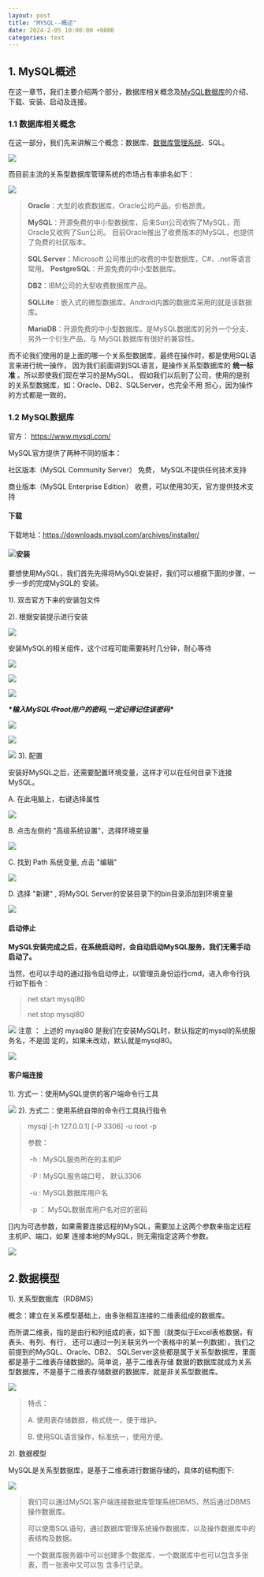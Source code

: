 ```yaml
---
layout: post
title: "MYSQL--概述"
date: 2024-2-05 10:00:00 +0800
categories: text
---
```



> > 


## 1. MySQL概述

在这一章节，我们主要介绍两个部分，数据库相关概念及[MySQL数据库](https://so.csdn.net/so/search?q=MySQL数据库&spm=1001.2101.3001.7020)的介绍、下载、安装、启动及连接。

### 1.1 数据库相关概念

在这一部分，我们先来讲解三个概念：数据库、[数据库管理系统](https://so.csdn.net/so/search?q=数据库管理系统&spm=1001.2101.3001.7020)、SQL。

![](https://github.com/sakurajh/sakurajh.github.io/blob/master/assets/img/124.png?raw=true)

而目前主流的关系型数据库管理系统的市场占有率排名如下：

![](https://github.com/sakurajh/sakurajh.github.io/blob/master/assets/img/125.png?raw=true)

> **Oracle**：大型的收费数据库，Oracle公司产品，价格昂贵。
>
> **MySQL**：开源免费的中小型数据库，后来Sun公司收购了MySQL，而Oracle又收购了Sun公司。 目前Oracle推出了收费版本的MySQL，也提供了免费的社区版本。
>
> **SQL Server**：Microsoft 公司推出的收费的中型数据库，C#、.net等语言常用。 **PostgreSQL**：开源免费的中小型数据库。
>
> **DB2**：IBM公司的大型收费数据库产品。
>
> **SQLLite**：嵌入式的微型数据库。Android内置的数据库采用的就是该数据库。
>
> **MariaDB**：开源免费的中小型数据库。是MySQL数据库的另外一个分支、另外一个衍生产品，与 MySQL数据库有很好的兼容性。

 而不论我们使用的是上面的哪一个关系型数据库，最终在操作时，都是使用SQL语言来进行统一操作， 因为我们前面讲到SQL语言，是操作关系型数据库的 **统一标准** 。所以即使我们现在学习的是MySQL， 假如我们以后到了公司，使用的是别的关系型数据库，如：Oracle、DB2、SQLServer，也完全不用 担心，因为操作的方式都是一致的。

### 1.2 MySQL数据库

官方： https://www.mysql.com/

MySQL官方提供了两种不同的版本：

社区版本（MySQL Community Server） 免费， MySQL不提供任何技术支持

商业版本（MySQL Enterprise Edition） 收费，可以使用30天，官方提供技术支持

#### 下载

下载地址：https://downloads.mysql.com/archives/installer/

#### ![](https://github.com/sakurajh/sakurajh.github.io/blob/master/assets/img/126.png?raw=true)安装

要想使用MySQL，我们首先先得将MySQL安装好，我们可以根据下面的步骤，一步一步的完成MySQL的 安装。

1). 双击官方下来的安装包文件



2). 根据安装提示进行安装

![](https://github.com/sakurajh/sakurajh.github.io/blob/master/assets/img/127.png?raw=true)

 安装MySQL的相关组件，这个过程可能需要耗时几分钟，耐心等待

![](https://github.com/sakurajh/sakurajh.github.io/blob/master/assets/img/128.png?raw=true)

![](https://github.com/sakurajh/sakurajh.github.io/blob/master/assets/img/129.png?raw=true)

![](https://github.com/sakurajh/sakurajh.github.io/blob/master/assets/img/130.png?raw=true)

 ***\*输入MySQL中root用户的密码,一定记得记住该密码\****

![](https://github.com/sakurajh/sakurajh.github.io/blob/master/assets/img/131.png?raw=true)

![](https://github.com/sakurajh/sakurajh.github.io/blob/master/assets/img/132.png?raw=true)

![](https://github.com/sakurajh/sakurajh.github.io/blob/master/assets/img/133.png?raw=true) 
3). 配置

安装好MySQL之后，还需要配置环境变量，这样才可以在任何目录下连接MySQL。

A. 在此电脑上，右键选择属性

![](https://github.com/sakurajh/sakurajh.github.io/blob/master/assets/img/134.png?raw=true)

B. 点击左侧的 "高级系统设置"，选择环境变量

![](https://github.com/sakurajh/sakurajh.github.io/blob/master/assets/img/135.png?raw=true)

 C. 找到 Path 系统变量, 点击 "编辑"

![](https://github.com/sakurajh/sakurajh.github.io/blob/master/assets/img/136.png?raw=true)

 D. 选择 "新建" , 将MySQL Server的安装目录下的bin目录添加到环境变量



![](https://github.com/sakurajh/sakurajh.github.io/blob/master/assets/img/137.png?raw=true)
####  **启动停止**

**MySQL安装完成之后，在系统启动时，会自动启动MySQL服务，我们无需手动启动了。**

当然，也可以手动的通过指令启动停止，以管理员身份运行cmd，进入命令行执行如下指令：

> net start mysql80
>
> net stop mysql80

![](https://github.com/sakurajh/sakurajh.github.io/blob/master/assets/img/138.png?raw=true)
 注意 ： 上述的 mysql80 是我们在安装MySQL时，默认指定的mysql的系统服务名，不是固 定的，如果未改动，默认就是mysql80。

![](https://github.com/sakurajh/sakurajh.github.io/blob/master/assets/img/139.png?raw=true)
####  客户端连接

1). 方式一：使用MySQL提供的客户端命令行工具

![](https://github.com/sakurajh/sakurajh.github.io/blob/master/assets/img/140.png?raw=true)
2). 方式二：使用系统自带的命令行工具执行指令

> mysql [-h 127.0.0.1] [-P 3306] -u root -p
>
> 参数：
>
> ​     -h : MySQL服务所在的主机IP
>
> ​    -P : MySQL服务端口号， 默认3306
>
> ​    -u : MySQL数据库用户名
>
> ​    -p ： MySQL数据库用户名对应的密码

 []内为可选参数，如果需要连接远程的MySQL，需要加上这两个参数来指定远程主机IP、端口，如果 连接本地的MySQL，则无需指定这两个参数。

![](https://github.com/sakurajh/sakurajh.github.io/blob/master/assets/img/141.png?raw=true)

##  2.数据模型

1). 关系型数据库（RDBMS）

概念：建立在关系模型基础上，由多张相互连接的二维表组成的数据库。

而所谓二维表，指的是由行和列组成的表，如下图（就类似于Excel表格数据，有表头、有列、有行， 还可以通过一列关联另外一个表格中的某一列数据）。我们之前提到的MySQL、Oracle、DB2、 SQLServer这些都是属于关系型数据库，里面都是基于二维表存储数据的。简单说，基于二维表存储 数据的数据库就成为关系型数据库，不是基于二维表存储数据的数据库，就是非关系型数据库。

![](https://github.com/sakurajh/sakurajh.github.io/blob/master/assets/img/142.png?raw=true)
>  特点：
>
> A. 使用表存储数据，格式统一，便于维护。
>
> B. 使用SQL语言操作，标准统一，使用方便。

 2). 数据模型

MySQL是关系型数据库，是基于二维表进行数据存储的，具体的结构图下:

![](https://github.com/sakurajh/sakurajh.github.io/blob/master/assets/img/143.png?raw=true)
>  我们可以通过MySQL客户端连接数据库管理系统DBMS，然后通过DBMS操作数据库。
>
> 
>
> 可以使用SQL语句，通过数据库管理系统操作数据库，以及操作数据库中的表结构及数据。
>
> 
>
> 一个数据库服务器中可以创建多个数据库，一个数据库中也可以包含多张表，而一张表中又可以包 含多行记录。

 
